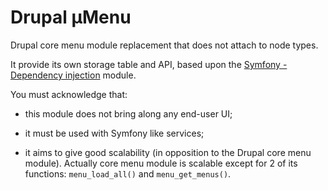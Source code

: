 # Drupal µMenu

Drupal core menu module replacement that does not attach to node types.

It provide its own storage table and API, based upon the
[Symfony - Dependency injection](https://github.com/makinacorpus/drupal-sf-dic)
module.

You must acknowledge that:

 *  this module does not bring along any end-user UI;

 *  it must be used with Symfony like services;

 *  it aims to give good scalability (in opposition to the Drupal core menu
    module). Actually core menu module is scalable except for 2 of its
    functions: ```menu_load_all()``` and ```menu_get_menus()```.
